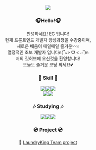 <!--
**eungyeong-kim/eungyeong-kim** is a ✨ _special_ ✨ repository because its `README.md` (this file) appears on your GitHub profile.

Here are some ideas to get you started:

- 🔭 I’m currently working on ...
- 🌱 I’m currently learning ...
- 👯 I’m looking to collaborate on ...
- 🤔 I’m looking for help with ...
- 💬 Ask me about ...
- 📫 How to reach me: ...
- 😄 Pronouns: ...
- ⚡ Fun fact: ...
-->
<div align=center>
<img src="https://capsule-render.vercel.app/api?type=waving&color=&height=200&section=header&text=EG's%20GitHub!&fontSize=90" />
</div>

<div align=center>

### 🎧Hello!🎧
<p>안녕하세요! EG 입니다! <br> 현재 프론트엔드 개발자 양성과정을 수강중이며, <br> 새로운 배움이 매일매일 즐거운〰️🎶<br>열정적인 초보 개발자 입니다ฅ(՞៸៸> ᗜ < ៸៸՞)ฅ <br> 저의 깃허브에 오신것을 환영합니다!<br> 오늘도 즐거운 코딩 되세요💕 </p>
  
  ### 🎹 Skill 🎹
<img src="https://img.shields.io/badge/HTML5-E34F26?style=for-the-badge&logo=html5&logoColor=white"><img src="https://img.shields.io/badge/CSS3-1572B6?style=for-the-badge&logo=css3&logoColor=white"><img src="https://img.shields.io/badge/JavaScript-F7DF1E?style=for-the-badge&logo=JavaScript&logoColor=white"><br><img src="https://img.shields.io/badge/jQuery-0769AD?style=for-the-badge&logo=jquery&logoColor=white"><img src="https://img.shields.io/badge/Vue.js-35495E?style=for-the-badge&logo=vue.js&logoColor=4FC08D">
</div>

<div align=center>
  
  ### 🎶 Studying 🎶
  <img src="https://img.shields.io/badge/React-20232A?style=for-the-badge&logo=react&logoColor=61DAFB"><img src="https://img.shields.io/badge/Firebase-039BE5?style=for-the-badge&logo=Firebase&logoColor=white"><img src="https://img.shields.io/badge/Redux-593D88?style=for-the-badge&logo=redux&logoColor=white">
</div>

<div align=center>
  
  ### 💿 Project 💿
  🔗 <a href="https://laundryking-5a8d5.web.app/">LaundryKing Team project</a>
</div>
